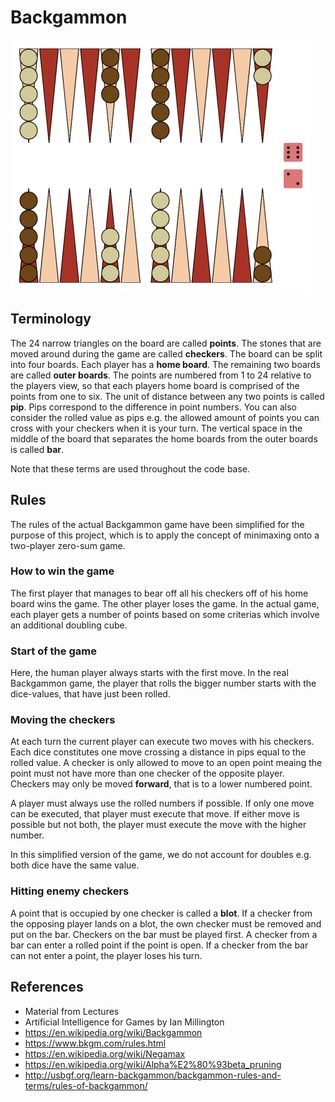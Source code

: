 # Backgammon
![](https://raw.githubusercontent.com/eggersa/Backgammon/master/docs/Screenshot.png)

## Terminology

The 24 narrow triangles on the board are called **points**. The stones that are moved around during the game are called **checkers**. The board can be split into four boards. Each player has a **home board**. The remaining two boards are called **outer boards**. The points are numbered from 1 to 24 relative to the players view, so that each players home board is comprised of the points from one to six. The unit of distance between any two points is called **pip**. Pips correspond to the difference in point numbers. You can also consider the rolled value as pips e.g. the allowed amount of points you can cross with your checkers when it is your turn. The vertical space in the middle of the board that separates the home boards from the outer boards is called **bar**.

Note that these terms are used throughout the code base.

## Rules
The rules of the actual Backgammon game have been simplified for the purpose of this project, which is to apply the concept of minimaxing onto a two-player zero-sum game.

### How to win the game
The first player that manages to bear off all his checkers off of his home board wins the game. The other player loses the game. In the actual game, each player gets a number of points based on some criterias which involve an additional doubling cube.

### Start of the game
Here, the human player always starts with the first move. In the real Backgammon game, the player that rolls the bigger number starts with the dice-values, that have just been rolled.

### Moving the checkers
At each turn the current player can execute two moves with his checkers. Each dice constitutes one move crossing a distance in pips equal to the rolled value. A checker is only allowed to move to an open point meaing the point must not have more than one checker of the opposite player. Checkers may only be moved **forward**, that is to a lower numbered point.

A player must always use the rolled numbers if possible. If only one move can be executed, that player must execute that move. If either move is possible but not both, the player must execute the move with the higher number.

In this simplified version of the game, we do not account for doubles e.g. both dice have the same value.

### Hitting enemy checkers
A point that is occupied by one checker is called a **blot**. If a checker from the opposing player lands on a blot, the own checker must be removed and put on the bar. Checkers on the bar must be played first. A checker from a bar can enter a rolled point if the point is open. If a checker from the bar can not enter a point, the player loses his turn.

## References

- Material from Lectures
- Artificial Intelligence for Games by Ian Millington
- https://en.wikipedia.org/wiki/Backgammon
- https://www.bkgm.com/rules.html
- https://en.wikipedia.org/wiki/Negamax
- https://en.wikipedia.org/wiki/Alpha%E2%80%93beta_pruning
- http://usbgf.org/learn-backgammon/backgammon-rules-and-terms/rules-of-backgammon/
